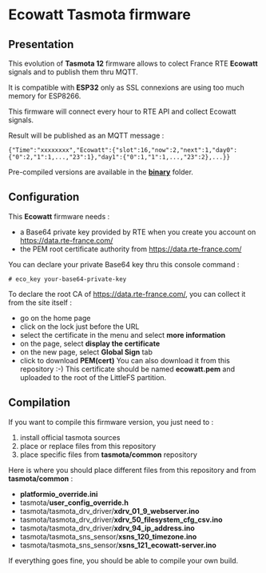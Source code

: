 Ecowatt Tasmota firmware
=============

Presentation
------------

This evolution of **Tasmota 12** firmware allows to colect France RTE **Ecowatt** signals and to publish them thru MQTT.

It is compatible with **ESP32** only as SSL connexions are using too much memory for ESP8266.

This firmware will connect every hour to RTE API and collect Ecowatt signals.

Result will be published as an MQTT message :

    {"Time":"xxxxxxxx","Ecowatt":{"slot":16,"now":2,"next":1,"day0":{"0":2,"1":1,...,"23":1},"day1":{"0":1,"1":1,...,"23":2},...}}
 
Pre-compiled versions are available in the [**binary**](https://github.com/NicolasBernaerts/tasmota/tree/master/ecowatt/binary) folder.

Configuration
-------------

This **Ecowatt** firmware needs :
  * a Base64 private key provided by RTE when you create you account on https://data.rte-france.com/
  * the PEM root certificate authority from https://data.rte-france.com/

You can declare your private Base64 key thru this console command :

    # eco_key your-base64-private-key

To declare the root CA of https://data.rte-france.com/, you can collect it from the site itself :
  * go on the home page
  * click on the lock just before the URL
  * select the certificate in the menu and select **more information**
  * on the page, select **display the certificate**
  * on the new page, select **Global Sign** tab
  * click to download **PEM(cert)**
You can also download it from this repository  :-)
This certificate should be named **ecowatt.pem** and uploaded to the root of the LittleFS partition.

Compilation
-----------

If you want to compile this firmware version, you just need to :
1. install official tasmota sources
2. place or replace files from this repository
3. place specific files from **tasmota/common** repository

Here is where you should place different files from this repository and from **tasmota/common** :
* **platformio_override.ini**
* tasmota/**user_config_override.h**
* tasmota/tasmota_drv_driver/**xdrv_01_9_webserver.ino**
* tasmota/tasmota_drv_driver/**xdrv_50_filesystem_cfg_csv.ino**
* tasmota/tasmota_drv_driver/**xdrv_94_ip_address.ino**
* tasmota/tasmota_sns_sensor/**xsns_120_timezone.ino**
* tasmota/tasmota_sns_sensor/**xsns_121_ecowatt-server.ino**

If everything goes fine, you should be able to compile your own build.
